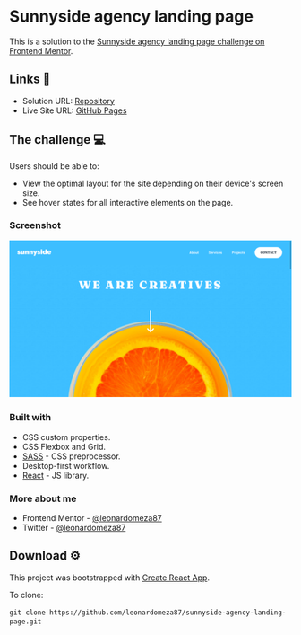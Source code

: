 # Sunnyside agency landing page

This is a solution to the [Sunnyside agency landing page challenge on Frontend Mentor](https://www.frontendmentor.io/challenges/sunnyside-agency-landing-page-7yVs3B6ef).

## Links 🔗

- Solution URL: [Repository](https://github.com/leonardomeza87/sunnyside-agency-landing-page)
- Live Site URL: [GitHub Pages](https://leonardomeza87.github.io/sunnyside-agency-landing-page/)

## The challenge 💻

Users should be able to:

- View the optimal layout for the site depending on their device's screen size.
- See hover states for all interactive elements on the page.

### Screenshot

![Screenshot](./public/screenshot.png)

### Built with

- CSS custom properties.
- CSS Flexbox and Grid.
- [SASS](https://sass-lang.com) - CSS preprocessor.
- Desktop-first workflow.
- [React](https://reactjs.org/) - JS library.

### More about me

- Frontend Mentor - [@leonardomeza87](https://www.frontendmentor.io/profile/leonardomeza87)
- Twitter - [@leonardomeza87](https://www.twitter.com/leonardomeza87)

## Download ⚙️

This project was bootstrapped with [Create React App](https://github.com/facebook/create-react-app).

To clone:

```
git clone https://github.com/leonardomeza87/sunnyside-agency-landing-page.git
```

